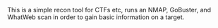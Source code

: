 This is a simple recon tool for CTFs etc, runs an NMAP, GoBuster, and WhatWeb scan in order to gain basic information on a target.
